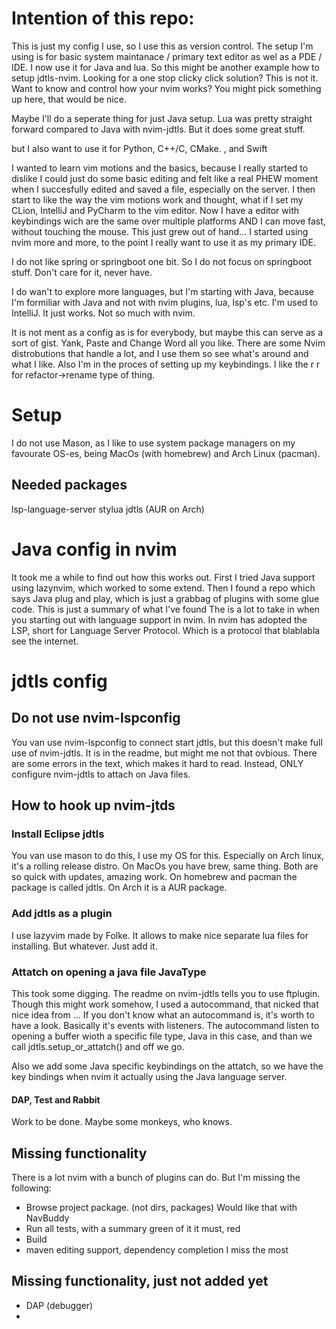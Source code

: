 # Intention of this repo:

This is just my config I use, so I use this as version control. The setup I'm using is for basic system maintanace / primary text editor as wel as a PDE / IDE. I now use it for Java and lua. So this might be another example how to setup jdtls-nvim. Looking for a one stop clicky click solution? This is not it. Want to know and control how your nvim works? You might pick something up here, that would be nice.

Maybe I'll do a seperate thing for just Java setup. Lua was pretty straight forward compared to Java with nvim-jdtls. But it does some great stuff.

but I also want to use it for Python, C++/C, CMake. , and Swift

I wanted to learn vim motions and the basics, because I really started to dislike I could just do some basic editing and
felt like a real PHEW moment when I succesfully edited and saved a file, especially on the server. I then start to like the way
the vim motions work and thought, what if I set my CLion, IntelliJ and PyCharm to the vim editor. Now I have a editor with keybindings wich are the same over multiple platforms AND I can move fast, without touching the mouse. This just grew out of hand... I started using nvim more and more, to the point I really want to use it as my primary IDE.

I do not like spring or springboot one bit. So I do not focus on springboot stuff. Don't care for it, never have.

I do wan't to explore more languages, but I'm starting with Java, because I'm formiliar with Java and not with nvim plugins, lua, lsp's etc. I'm used to IntelliJ. It just works. Not so much with nvim.

It is not ment as a config as is for everybody, but maybe this can serve as a sort of gist. Yank, Paste and Change Word all you like.
There are some Nvim distrobutions that handle a lot, and I use them so see what's around and what I like. Also I'm in the proces of setting up my keybindings. I like the <leader> r r for refactor->rename type of thing.

# Setup
I do not use Mason, as I like to use system package managers on my favourate OS-es, being MacOs (with homebrew) and Arch Linux (pacman).

## Needed packages
lsp-language-server
stylua
jdtls (AUR on Arch)

# Java config in nvim
It took me a while to find out how this works out. First I tried Java support using lazynvim, which worked to some extend. Then I found a repo which says Java plug and play, which is just a grabbag of plugins with some glue code.
This is just a summary of what I've found
The is a lot to take in when you starting out with language support in nvim. In nvim has adopted the LSP, short for Language Server Protocol. Which is a protocol that blablabla see the internet.

# jdtls config
## Do not use nvim-lspconfig
You van use nvim-lspconfig to connect start jdtls, but this doesn't make full use of nvim-jdtls. It is in the readme, but might me not that ovbious. There are some errors in the text, which makes it hard to read. Instead, ONLY configure nvim-jdtls to attach on Java files.

## How to hook up nvim-jtds
### Install Eclipse jdtls
You van use mason to do this, I use my OS for this. Especially on Arch linux, it's a rolling release distro. On MacOs you have brew, same thing. Both are so quick with updates, amazing work. On homebrew and pacman the package is called jdtls. On Arch it is a AUR package.

### Add jdtls as a plugin
I use lazyvim made by Folke. It allows to make nice separate lua files for installing. But whatever. Just add it. 

### Attatch on opening a java file JavaType
This took some digging. The readme on  nvim-jdtls tells you to use ftplugin. Though this might work somehow, I used a autocommand, that nicked that nice idea from ... If you don't know what an autocommand is, it's worth to have a look. Basically it's events with listeners. The autocommand listen to opening a buffer wioth a specific file type, Java in this case, and than we call jdtls.setup_or_attatch() and off we go.

Also we add some Java specific keybindings on the attatch, so we have the key bindings when nvim it actually using the Java language server.

#### DAP, Test and Rabbit
Work to be done. Maybe some monkeys, who knows.

## Missing functionality
There is a lot nvim with a bunch of plugins can do. But I'm missing the following:
- Browse project package. (not dirs, packages) Would like that with NavBuddy
- Run all tests, with a summary green of it it must, red
- Build
- maven editing support, dependency completion I miss the most
## Missing functionality, just not added yet
- DAP (debugger)
- 
